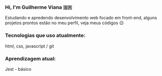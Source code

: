 ### Hi, I'm Guilherme Viana 🇧🇷

Estudando e apredendo desenvolvimento web focado em front-end, alguns projetos prontos estão no meu perfil, veja meus códigos 😉

### Tecnologias que uso atualmente:

html, css, javascript / git

### Aprendizagem atual: 
Jest - básico
